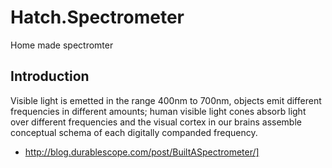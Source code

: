 # Hatch.Spectrometer
Home made spectromter

## Introduction

Visible light is emetted in the range 400nm to 700nm, objects emit different frequencies in different amounts; human 
visible light cones absorb light over different frequencies and the visual cortex in our brains assemble conceptual schema
of each digitally companded frequency.

  * http://blog.durablescope.com/post/BuiltASpectrometer/]